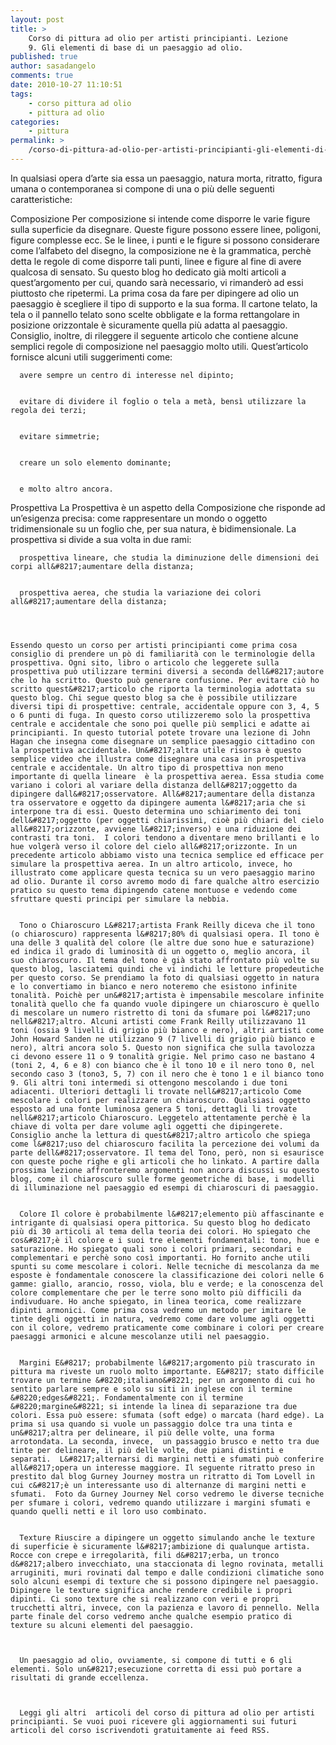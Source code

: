 ```yaml
---
layout: post
title: >
    Corso di pittura ad olio per artisti principianti. Lezione
    9. Gli elementi di base di un paesaggio ad olio.
published: true
author: sasadangelo
comments: true
date: 2010-10-27 11:10:51
tags:
    - corso pittura ad olio
    - pittura ad olio
categories:
    - pittura
permalink: >
    /corso-di-pittura-ad-olio-per-artisti-principianti-gli-elementi-di-base-di-un-dipinto-ad-olio
---
```




  In qualsiasi opera d&#8217;arte sia essa un paesaggio, natura morta, ritratto, figura umana o contemporanea si compone di una o più delle seguenti caratteristiche:



  Composizione Per composizione si intende come disporre le varie figure sulla superficie da disegnare. Queste figure possono essere linee, poligoni, figure complesse ecc. Se le linee, i punti e le figure si possono considerare come l&#8217;alfabeto del disegno, la composizione ne è la grammatica, perchè detta le regole di come disporre tali punti, linee e figure al fine di avere qualcosa di sensato. Su questo blog ho dedicato già molti articoli a quest&#8217;argomento per cui, quando sarà necessario, vi rimanderò ad essi piuttosto che ripetermi. La prima cosa da fare per dipingere ad olio un paesaggio è scegliere il tipo di supporto e la sua forma. Il cartone telato, la tela o il pannello telato sono scelte obbligate e la forma rettangolare in posizione orizzontale è sicuramente quella più adatta al paesaggio. Consiglio, inoltre, di rileggere il seguente articolo che contiene alcune semplici regole di composizione nel paesaggio molto utili. Quest&#8217;articolo fornisce alcuni utili suggerimenti come: 
    
      avere sempre un centro di interesse nel dipinto;
    
    
      evitare di dividere il foglio o tela a metà, bensì utilizzare la regola dei terzi;
    
    
      evitare simmetrie;
    
    
      creare un solo elemento dominante;
    
    
      e molto altro ancora.
    
  



  Prospettiva La Prospettiva è un aspetto della Composizione che risponde ad un&#8217;esigenza precisa: come rappresentare un mondo o oggetto tridimensionale su un foglio che, per sua natura, è bidimensionale. La prospettiva si divide a sua volta in due rami: 
    
      prospettiva lineare, che studia la diminuzione delle dimensioni dei corpi all&#8217;aumentare della distanza;
    
    
      prospettiva aerea, che studia la variazione dei colori all&#8217;aumentare della distanza;
    
  
  
  
    Essendo questo un corso per artisti principianti come prima cosa consiglio di prendere un pò di familiarità con le terminologie della prospettiva. Ogni sito, libro o articolo che leggerete sulla prospettiva può utilizzare termini diversi a seconda dell&#8217;autore che lo ha scritto. Questo può generare confusione. Per evitare ciò ho scritto quest&#8217;articolo che riporta la terminologia adottata su questo blog. Chi segue questo blog sa che è possibile utilizzare diversi tipi di prospettive: centrale, accidentale oppure con 3, 4, 5 o 6 punti di fuga. In questo corso utilizzeremo solo la prospettiva centrale e accidentale che sono poi quelle più semplici e adatte ai principianti. In questo tutorial potete trovare una lezione di John Hagan che insegna come disegnare un semplice paesaggio cittadino con la prospettiva accidentale. Un&#8217;altra utile risorsa è questo semplice video che illustra come disegnare una casa in prospettiva centrale e accidentale. Un altro tipo di prospettiva non meno importante di quella lineare  è la prospettiva aerea. Essa studia come variano i colori al variare della distanza dell&#8217;oggetto da dipingere dall&#8217;osservatore. All&#8217;aumentare della distanza tra osservatore e oggetto da dipingere aumenta l&#8217;aria che si interpone tra di essi. Questo determina uno schiarimento dei toni dell&#8217;oggetto (per oggetti chiarissimi, cioè più chiari del cielo all&#8217;orizzonte, avviene l&#8217;inverso) e una riduzione dei contrasti tra toni.  I colori tendono a diventare meno brillanti e lo hue volgerà verso il colore del cielo all&#8217;orizzonte. In un precedente articolo abbiamo visto una tecnica semplice ed efficace per simulare la prospettiva aerea. In un altro articolo, invece, ho illustrato come applicare questa tecnica su un vero paesaggio marino ad olio. Durante il corso avremo modo di fare qualche altro esercizio pratico su questo tema dipingendo catene montuose e vedendo come sfruttare questi principi per simulare la nebbia. 
    
    
      Tono o Chiaroscuro L&#8217;artista Frank Reilly diceva che il tono (o chiaroscuro) rappresenta l&#8217;80% di qualsiasi opera. Il tono è una delle 3 qualità del colore (le altre due sono hue e saturazione) ed indica il grado di luminosità di un oggetto o, meglio ancora, il suo chiaroscuro. Il tema del tono è già stato affrontato più volte su questo blog, lasciatemi quindi che vi indichi le letture propedeutiche per questo corso. Se prendiamo la foto di qualsiasi oggetto in natura e lo convertiamo in bianco e nero noteremo che esistono infinite tonalità. Poichè per un&#8217;artista è impensabile mescolare infinite tonalità quello che fa quando vuole dipingere un chiaroscuro è quello di mescolare un numero ristretto di toni da sfumare poi l&#8217;uno nell&#8217;altro. Alcuni artisti come Frank Reilly utilizzavano 11 toni (ossia 9 livelli di grigio più bianco e nero), altri artisti come John Howard Sanden ne utilizzano 9 (7 livelli di grigio più bianco e nero), altri ancora solo 5. Questo non significa che sulla tavolozza ci devono essere 11 o 9 tonalità grigie. Nel primo caso ne bastano 4 (toni 2, 4, 6 e 8) con bianco che è il tono 10 e il nero tono 0, nel secondo caso 3 (tono3, 5, 7) con il nero che è tono 1 e il bianco tono 9. Gli altri toni intermedi si ottengono mescolando i due toni adiacenti. Ulteriori dettagli li trovate nell&#8217;articolo Come mescolare i colori per realizzare un chiaroscuro. Qualsiasi oggetto esposto ad una fonte luminosa genera 5 toni, dettagli li trovate nell&#8217;articolo Chiaroscuro. Leggetelo attentamente perchè è la chiave di volta per dare volume agli oggetti che dipingerete. Consiglio anche la lettura di quest&#8217;altro articolo che spiega come l&#8217;uso del chiaroscuro facilita la percezione dei volumi da parte dell&#8217;osservatore. Il tema del Tono, però, non si esaurisce con queste poche righe e gli articoli che ho linkato. A partire dalla prossima lezione affronteremo argomenti non ancora discussi su questo blog, come il chiaroscuro sulle forme geometriche di base, i modelli di illuminazione nel paesaggio ed esempi di chiaroscuri di paesaggio.
    
    
      Colore Il colore è probabilmente l&#8217;elemento più affascinante e intrigante di qualsiasi opera pittorica. Su questo blog ho dedicato più di 30 articoli al tema della teoria dei colori. Ho spiegato che cos&#8217;è il colore e i suoi tre elementi fondamentali: tono, hue e saturazione. Ho spiegato quali sono i colori primari, secondari e complementari e perchè sono così importanti. Ho fornito anche utili spunti su come mescolare i colori. Nelle tecniche di mescolanza da me esposte è fondamentale conoscere la classificazione dei colori nelle 6 gamme: giallo, arancio, rosso, viola, blu e verde; e la conoscenza del colore complementare che per le terre sono molto più difficili da indivuduare. Ho anche spiegato, in linea teorica, come realizzare dipinti armonici. Come prima cosa vedremo un metodo per imitare le tinte degli oggetti in natura, vedremo come dare volume agli oggetti con il colore, vedremo praticamente come combinare i colori per creare paesaggi armonici e alcune mescolanze utili nel paesaggio.
    
    
      Margini E&#8217; probabilmente l&#8217;argomento più trascurato in pittura ma riveste un ruolo molto importante. E&#8217; stato difficile trovare un termine &#8220;italiano&#8221; per un argomento di cui ho sentito parlare sempre e solo su siti in inglese con il termine &#8220;edges&#8221;. Fondamentalmente con il termine &#8220;margine&#8221; si intende la linea di separazione tra due colori. Essa può essere: sfumata (soft edge) o marcata (hard edge). La prima si usa quando si vuole un passaggio dolce tra una tinta e un&#8217;altra per delineare, il più delle volte, una forma arrotondata. La seconda, invece,  un passaggio brusco e netto tra due tinte per delineare, il più delle volte, due piani distinti e separati.  L&#8217;alternarsi di margini netti e sfumati può conferire all&#8217;opera un interesse maggiore. Il seguente ritratto preso in prestito dal blog Gurney Journey mostra un ritratto di Tom Lovell in cui c&#8217;è un interessante uso di alternanze di margini netti e sfumati.  Foto da Gurney Journey Nel corso vedremo le diverse tecniche per sfumare i colori, vedremo quando utilizzare i margini sfumati e quando quelli netti e il loro uso combinato.
    
    
      Texture Riuscire a dipingere un oggetto simulando anche le texture di superficie è sicuramente l&#8217;ambizione di qualunque artista. Rocce con crepe e irregolarità, fili d&#8217;erba, un tronco d&#8217;albero invecchiato, una staccionata di legno rovinata, metalli arruginiti, muri rovinati dal tempo e dalle condizioni climatiche sono solo alcuni esempi di texture che si possono dipingere nel paesaggio. Dipingere le texture significa anche rendere credibile i propri dipinti. Ci sono texture che si realizzano con veri e propri trucchetti altri, invece, con la pazienza e lavoro di pennello. Nella parte finale del corso vedremo anche qualche esempio pratico di texture su alcuni elementi del paesaggio.
     
    
    
      Un paesaggio ad olio, ovviamente, si compone di tutti e 6 gli elementi. Solo un&#8217;esecuzione corretta di essi può portare a risultati di grande eccellenza.
    
    
    
      Leggi gli altri  articoli del corso di pittura ad olio per artisti principianti. Se vuoi puoi ricevere gli aggiornamenti sui futuri articoli del corso iscrivendoti gratuitamente ai feed RSS.
    